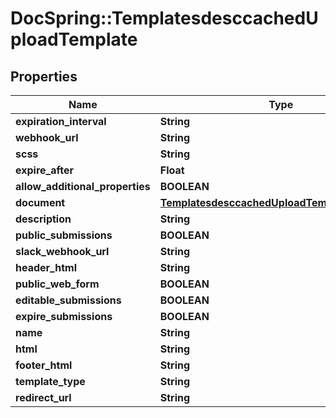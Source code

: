 # DocSpring::TemplatesdesccachedUploadTemplate

## Properties
Name | Type | Description | Notes
------------ | ------------- | ------------- | -------------
**expiration_interval** | **String** |  | [optional] 
**webhook_url** | **String** |  | [optional] 
**scss** | **String** |  | [optional] 
**expire_after** | **Float** |  | [optional] 
**allow_additional_properties** | **BOOLEAN** |  | [optional] 
**document** | [**TemplatesdesccachedUploadTemplateDocument**](TemplatesdesccachedUploadTemplateDocument.md) |  | [optional] 
**description** | **String** |  | [optional] 
**public_submissions** | **BOOLEAN** |  | [optional] 
**slack_webhook_url** | **String** |  | [optional] 
**header_html** | **String** |  | [optional] 
**public_web_form** | **BOOLEAN** |  | [optional] 
**editable_submissions** | **BOOLEAN** |  | [optional] 
**expire_submissions** | **BOOLEAN** |  | [optional] 
**name** | **String** |  | [optional] 
**html** | **String** |  | [optional] 
**footer_html** | **String** |  | [optional] 
**template_type** | **String** |  | [optional] 
**redirect_url** | **String** |  | [optional] 


